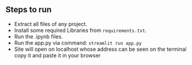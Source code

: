 ## Steps to run

- Extract all files of any project.
- Install some required Libraries from `requirements.txt`.
- Run the .ipynb files.
- Run the app.py via command: `streamlit run app.py`
- Site will open on localhost whose address can be seen on the terminal 
  copy it and paste it in your browser